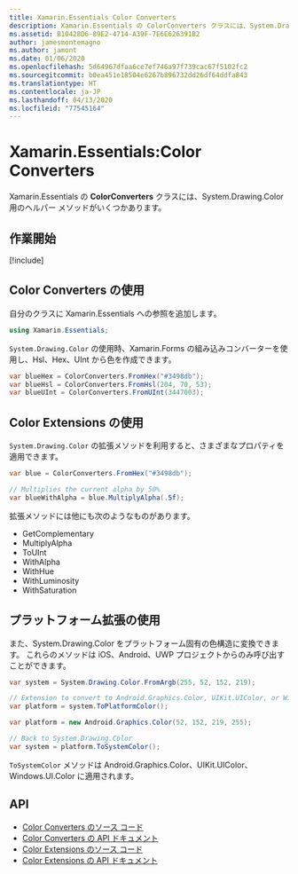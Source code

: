 ```yaml
---
title: Xamarin.Essentials Color Converters
description: Xamarin.Essentials の ColorConverters クラスには、System.Drawing.Color と併用できるヘルパー メソッドと拡張メソッドがいくつかあります。
ms.assetid: B10428D6-89E2-4714-A39F-7E6E626391B2
author: jamesmontemagno
ms.author: jamont
ms.date: 01/06/2020
ms.openlocfilehash: 5d64967dfaa6ce7ef746a97f739cac67f5102fc2
ms.sourcegitcommit: b0ea451e18504e6267b896732dd26df64ddfa843
ms.translationtype: HT
ms.contentlocale: ja-JP
ms.lasthandoff: 04/13/2020
ms.locfileid: "77545164"
---
```

# <a name="xamarinessentials-color-converters"></a>Xamarin.Essentials:Color Converters

Xamarin.Essentials の **ColorConverters** クラスには、System.Drawing.Color 用のヘルパー メソッドがいくつかあります。

## <a name="get-started"></a>作業開始

[!include[](~/essentials/includes/get-started.md)]

## <a name="using-color-converters"></a>Color Converters の使用

自分のクラスに Xamarin.Essentials への参照を追加します。

```csharp
using Xamarin.Essentials;
```

`System.Drawing.Color` の使用時、Xamarin.Forms の組み込みコンバーターを使用し、Hsl、Hex、UInt から色を作成できます。

```csharp
var blueHex = ColorConverters.FromHex("#3498db");
var blueHsl = ColorConverters.FromHsl(204, 70, 53);
var blueUInt = ColorConverters.FromUInt(3447003);
```

## <a name="using-color-extensions"></a>Color Extensions の使用

`System.Drawing.Color` の拡張メソッドを利用すると、さまざまなプロパティを適用できます。

```csharp
var blue = ColorConverters.FromHex("#3498db");

// Multiplies the current alpha by 50%
var blueWithAlpha = blue.MultiplyAlpha(.5f);
```

拡張メソッドには他にも次のようなものがあります。

- GetComplementary
- MultiplyAlpha
- ToUInt
- WithAlpha
- WithHue
- WithLuminosity
- WithSaturation

## <a name="using-platform-extensions"></a>プラットフォーム拡張の使用

また、System.Drawing.Color をプラットフォーム固有の色構造に変換できます。 これらのメソッドは iOS、Android、UWP プロジェクトからのみ呼び出すことができます。

```csharp
var system = System.Drawing.Color.FromArgb(255, 52, 152, 219);

// Extension to convert to Android.Graphics.Color, UIKit.UIColor, or Windows.UI.Color
var platform = system.ToPlatformColor();
```

```csharp
var platform = new Android.Graphics.Color(52, 152, 219, 255);

// Back to System.Drawing.Color
var system = platform.ToSystemColor();
```

`ToSystemColor` メソッドは Android.Graphics.Color、UIKit.UIColor、Windows.UI.Color に適用されます。

## <a name="api"></a>API

- [Color Converters のソース コード](https://github.com/xamarin/Essentials/tree/master/Xamarin.Essentials/Types/ColorConverters.shared.cs)
- [Color Converters の API ドキュメント](xref:Xamarin.Essentials.ColorConverters)
- [Color Extensions のソース コード](https://github.com/xamarin/Essentials/tree/master/Xamarin.Essentials/Types/ColorConverters.shared.cs)
- [Color Extensions の API ドキュメント](xref:Xamarin.Essentials.ColorExtensions)
